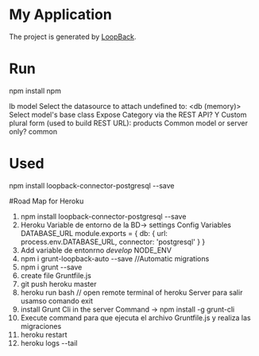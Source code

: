# My Application

The project is generated by [LoopBack](http://loopback.io).


# Run 
npm install
npm 

lb model
    Select the datasource to attach undefined to: <db (memory)>
    Select model's base class <PersistedModel>
    Expose Category via the REST API? Y
    Custom plural form (used to build REST URL): products
    Common model or server only? common


# Used
npm install loopback-connector-postgresql --save


#Road Map for Heroku

1) npm install loopback-connector-postgresql --save
2) Heroku Variable de entorno de la BD-> settings Config Variables  DATABASE_URL module.exports = {
    db: {
        url: process.env.DATABASE_URL,
        connector: 'postgresql'
    }
}
3) Add variable de entonrno *develop* NODE_ENV
4) npm i grunt-loopback-auto --save //Automatic migrations
5) npm i grunt --save
6) create file Gruntfile.js 
7) git push heroku master
8) heroku run bash // open remote terminal of heroku Server para salir usamso comando exit
9) install Grunt Cli in the server Command -> npm install -g grunt-cli
10) Execute command <grunt> para que ejecuta el archivo Gruntfile.js y realiza las migraciones
11) heroku restart 
12) heroku logs --tail




